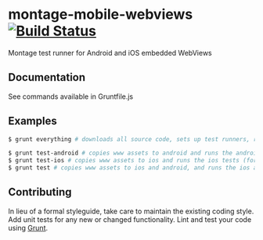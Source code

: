 # montage-mobile-webviews [![Build Status](https://secure.travis-ci.org/cesine/montage-mobile-webviews.png?branch=travis)](http://travis-ci.org/cesine/montage-mobile-webviews)

Montage test runner for Android and iOS embedded WebViews

## Documentation
See commands available in Gruntfile.js

## Examples 

```bash
$ grunt everything # downloads all source code, sets up test runners, runs tests (for running in Jenkins or Travis)

$ grunt test-android # copies www assets to android and runs the android tests (for developing locally)
$ grunt test-ios # copies www assets to ios and runs the ios tests (for developing locally)
$ grunt test # copies www assets to ios and android, and runs the ios and android tests (for developing locally)
```

## Contributing
In lieu of a formal styleguide, take care to maintain the existing coding style. Add unit tests for any new or changed functionality. Lint and test your code using [Grunt](http://gruntjs.com/).

